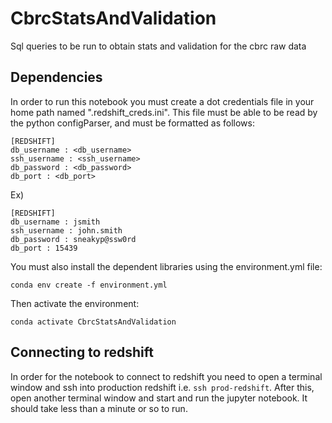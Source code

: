 # CbrcStatsAndValidation
Sql queries to be run to obtain stats and validation for the cbrc raw data

## Dependencies
In order to run this notebook you must create a dot credentials file in your home path named ".redshift_creds.ini".
This file must be able to be read by the python configParser, and must be formatted as follows:
```
[REDSHIFT]
db_username : <db_username>
ssh_username : <ssh_username>
db_password : <db_password>
db_port : <db_port>
```

Ex)
```
[REDSHIFT]
db_username : jsmith
ssh_username : john.smith
db_password : sneakyp@ssw0rd
db_port : 15439
```

You must also install the dependent libraries using the environment.yml file:
```
conda env create -f environment.yml
```
Then activate the environment:
```
conda activate CbrcStatsAndValidation
```

## Connecting to redshift
In order for the notebook to connect to redshift you need to open a terminal window and
ssh into production redshift i.e. `ssh prod-redshift`. After this, open another terminal 
window and start and run the jupyter notebook. It should take less than a minute or so to run.
